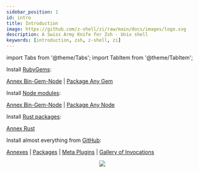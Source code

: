 ```yaml
---
sidebar_position: 1
id: intro
title: Introduction
image: https://github.com/z-shell/zi/raw/main/docs/images/logo.svg
description: A Swiss Army Knife for Zsh - Unix shell
keywords: [introduction, zsh, z-shell, zi]
---
```


import Tabs from '@theme/Tabs'; import TabItem from '@theme/TabItem';

<Tabs>
  <TabItem value="gems" label="RubyGems">

Install [RubyGems](https://rubygems.org):

[Annex Bin-Gem-Node](https://github.com/z-shell/zi/wiki/z-a-bin-gem-node) | [Package Any Gem](https://github.com/z-shell/any-gem)

  </TabItem>
  <TabItem value="node" label="Node modules">

Install [Node modules](https://www.npmjs.com):

[Annex Bin-Gem-Node](https://github.com/z-shell/zi/wiki/z-a-bin-gem-node) | [Package Any Node](https://github.com/z-shell/any-node)

  </TabItem>
  <TabItem value="rust" label="Rust packages">

Install [Rust packages](https://crates.io):

[Annex Rust](https://github.com/z-shell/zi/wiki/z-a-rust)

  </TabItem>
  <TabItem value="github" label="GitHub" default>

Install almost everything from [GitHub](https://github.com):

[Annexes](ecosystem/annexes) | [Packages](ecosystem/packages) | [Meta Plugins](ecosystem/annexes/meta-plugins) | [Gallery of Invocations](https://github.com/z-shell/zi/wiki/Gallery)

</TabItem>
</Tabs>

<div align="center">
<a href="https://asciinema.org/a/459358" target="_blank"><img src="https://asciinema.org/a/459358.svg" /></a>
</div>

